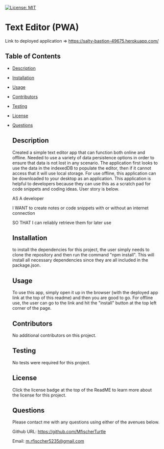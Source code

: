 [![License: MIT](https://img.shields.io/badge/License-MIT-blue.svg)](https://opensource.org/licenses/MIT)

  # Text Editor (PWA)
  
  Link to deployed application => https://salty-bastion-49675.herokuapp.com/
  
  ## Table of Contents
- [Description](#description)

- [Installation](#installation)

- [Usage](#usage)

- [Contributors](#contributors)

- [Testing](#testing)

- [License](#license)

- [Questions](#questions)

  ## Description
  Created a simple text editor app that can function both online and offline. Needed to use a variety of data persistence options in order to ensure that data is not lost in any scenario. The application first looks to use the data in the indexedDB to populate the editor, then if it cannot access that it will use local storage. For use offline, this application can be downloaded to your desktop as an application. This application is helpful to developers because they can use this as a scratch pad for code snippets and coding ideas. User story is below. 
  
  AS A developer
  
  I WANT to create notes or code snippets with or without an internet connection
  
  SO THAT I can reliably retrieve them for later use
  
  ## Installation
  to install the dependencies for this project, the user simply needs to clone the repository and then run the command "npm install". This will install all necessary dependencies since they are all included in the package.json. 
  ## Usage
  To use this app, simply open it up in the browser (with the deployed app link at the top of this readme) and then you are good to go. For offline use, the user can go to the link and hit the "install" button at the top left corner of the page. 
  ## Contributors
  No additional contributors on this project. 
  ## Testing
  No tests were required for this project. 
  ## License
  Click the license badge at the top of the ReadME to learn more about the license for this project. 

  ## Questions

  Please contact me with any questions using either of the avenues below. 

  Github URL: https://github.com/MfischerTurtle

  Email: m.rfisccher5235@gmail.com